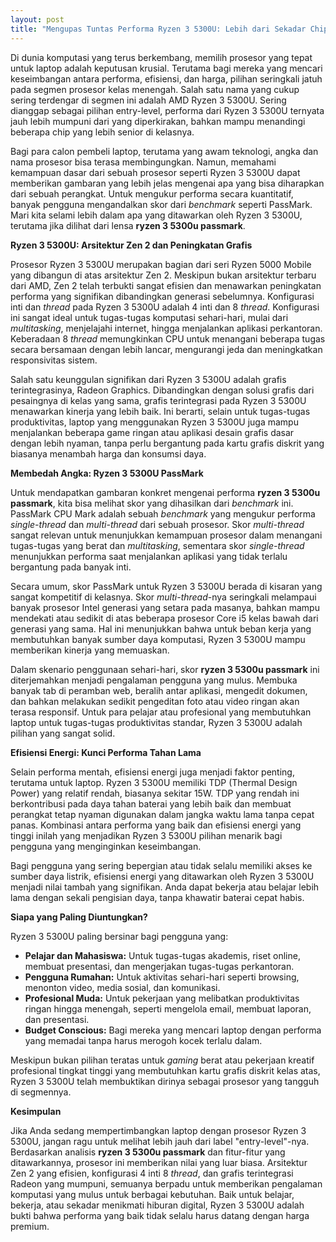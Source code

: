 ```yaml
---
layout: post
title: "Mengupas Tuntas Performa Ryzen 3 5300U: Lebih dari Sekadar Chip Entry-Level"
---
```


Di dunia komputasi yang terus berkembang, memilih prosesor yang tepat untuk laptop adalah keputusan krusial. Terutama bagi mereka yang mencari keseimbangan antara performa, efisiensi, dan harga, pilihan seringkali jatuh pada segmen prosesor kelas menengah. Salah satu nama yang cukup sering terdengar di segmen ini adalah AMD Ryzen 3 5300U. Sering dianggap sebagai pilihan entry-level, performa dari Ryzen 3 5300U ternyata jauh lebih mumpuni dari yang diperkirakan, bahkan mampu menandingi beberapa chip yang lebih senior di kelasnya.

Bagi para calon pembeli laptop, terutama yang awam teknologi, angka dan nama prosesor bisa terasa membingungkan. Namun, memahami kemampuan dasar dari sebuah prosesor seperti Ryzen 3 5300U dapat memberikan gambaran yang lebih jelas mengenai apa yang bisa diharapkan dari sebuah perangkat. Untuk mengukur performa secara kuantitatif, banyak pengguna mengandalkan skor dari *benchmark* seperti PassMark. Mari kita selami lebih dalam apa yang ditawarkan oleh Ryzen 3 5300U, terutama jika dilihat dari lensa **ryzen 3 5300u passmark**.

**Ryzen 3 5300U: Arsitektur Zen 2 dan Peningkatan Grafis**

Prosesor Ryzen 3 5300U merupakan bagian dari seri Ryzen 5000 Mobile yang dibangun di atas arsitektur Zen 2. Meskipun bukan arsitektur terbaru dari AMD, Zen 2 telah terbukti sangat efisien dan menawarkan peningkatan performa yang signifikan dibandingkan generasi sebelumnya. Konfigurasi inti dan *thread* pada Ryzen 3 5300U adalah 4 inti dan 8 *thread*. Konfigurasi ini sangat ideal untuk tugas-tugas komputasi sehari-hari, mulai dari *multitasking*, menjelajahi internet, hingga menjalankan aplikasi perkantoran. Keberadaan 8 *thread* memungkinkan CPU untuk menangani beberapa tugas secara bersamaan dengan lebih lancar, mengurangi jeda dan meningkatkan responsivitas sistem.

Salah satu keunggulan signifikan dari Ryzen 3 5300U adalah grafis terintegrasinya, Radeon Graphics. Dibandingkan dengan solusi grafis dari pesaingnya di kelas yang sama, grafis terintegrasi pada Ryzen 3 5300U menawarkan kinerja yang lebih baik. Ini berarti, selain untuk tugas-tugas produktivitas, laptop yang menggunakan Ryzen 3 5300U juga mampu menjalankan beberapa game ringan atau aplikasi desain grafis dasar dengan lebih nyaman, tanpa perlu bergantung pada kartu grafis diskrit yang biasanya menambah harga dan konsumsi daya.

**Membedah Angka: Ryzen 3 5300U PassMark**

Untuk mendapatkan gambaran konkret mengenai performa **ryzen 3 5300u passmark**, kita bisa melihat skor yang dihasilkan dari *benchmark* ini. PassMark CPU Mark adalah sebuah *benchmark* yang mengukur performa *single-thread* dan *multi-thread* dari sebuah prosesor. Skor *multi-thread* sangat relevan untuk menunjukkan kemampuan prosesor dalam menangani tugas-tugas yang berat dan *multitasking*, sementara skor *single-thread* menunjukkan performa saat menjalankan aplikasi yang tidak terlalu bergantung pada banyak inti.

Secara umum, skor PassMark untuk Ryzen 3 5300U berada di kisaran yang sangat kompetitif di kelasnya. Skor *multi-thread*-nya seringkali melampaui banyak prosesor Intel generasi yang setara pada masanya, bahkan mampu mendekati atau sedikit di atas beberapa prosesor Core i5 kelas bawah dari generasi yang sama. Hal ini menunjukkan bahwa untuk beban kerja yang membutuhkan banyak sumber daya komputasi, Ryzen 3 5300U mampu memberikan kinerja yang memuaskan.

Dalam skenario penggunaan sehari-hari, skor **ryzen 3 5300u passmark** ini diterjemahkan menjadi pengalaman pengguna yang mulus. Membuka banyak tab di peramban web, beralih antar aplikasi, mengedit dokumen, dan bahkan melakukan sedikit pengeditan foto atau video ringan akan terasa responsif. Untuk para pelajar atau profesional yang membutuhkan laptop untuk tugas-tugas produktivitas standar, Ryzen 3 5300U adalah pilihan yang sangat solid.

**Efisiensi Energi: Kunci Performa Tahan Lama**

Selain performa mentah, efisiensi energi juga menjadi faktor penting, terutama untuk laptop. Ryzen 3 5300U memiliki TDP (Thermal Design Power) yang relatif rendah, biasanya sekitar 15W. TDP yang rendah ini berkontribusi pada daya tahan baterai yang lebih baik dan membuat perangkat tetap nyaman digunakan dalam jangka waktu lama tanpa cepat panas. Kombinasi antara performa yang baik dan efisiensi energi yang tinggi inilah yang menjadikan Ryzen 3 5300U pilihan menarik bagi pengguna yang menginginkan keseimbangan.

Bagi pengguna yang sering bepergian atau tidak selalu memiliki akses ke sumber daya listrik, efisiensi energi yang ditawarkan oleh Ryzen 3 5300U menjadi nilai tambah yang signifikan. Anda dapat bekerja atau belajar lebih lama dengan sekali pengisian daya, tanpa khawatir baterai cepat habis.

**Siapa yang Paling Diuntungkan?**

Ryzen 3 5300U paling bersinar bagi pengguna yang:

*   **Pelajar dan Mahasiswa:** Untuk tugas-tugas akademis, riset online, membuat presentasi, dan mengerjakan tugas-tugas perkantoran.
*   **Pengguna Rumahan:** Untuk aktivitas sehari-hari seperti browsing, menonton video, media sosial, dan komunikasi.
*   **Profesional Muda:** Untuk pekerjaan yang melibatkan produktivitas ringan hingga menengah, seperti mengelola email, membuat laporan, dan presentasi.
*   **Budget Conscious:** Bagi mereka yang mencari laptop dengan performa yang memadai tanpa harus merogoh kocek terlalu dalam.

Meskipun bukan pilihan teratas untuk *gaming* berat atau pekerjaan kreatif profesional tingkat tinggi yang membutuhkan kartu grafis diskrit kelas atas, Ryzen 3 5300U telah membuktikan dirinya sebagai prosesor yang tangguh di segmennya.

**Kesimpulan**

Jika Anda sedang mempertimbangkan laptop dengan prosesor Ryzen 3 5300U, jangan ragu untuk melihat lebih jauh dari label "entry-level"-nya. Berdasarkan analisis **ryzen 3 5300u passmark** dan fitur-fitur yang ditawarkannya, prosesor ini memberikan nilai yang luar biasa. Arsitektur Zen 2 yang efisien, konfigurasi 4 inti 8 *thread*, dan grafis terintegrasi Radeon yang mumpuni, semuanya berpadu untuk memberikan pengalaman komputasi yang mulus untuk berbagai kebutuhan. Baik untuk belajar, bekerja, atau sekadar menikmati hiburan digital, Ryzen 3 5300U adalah bukti bahwa performa yang baik tidak selalu harus datang dengan harga premium.

